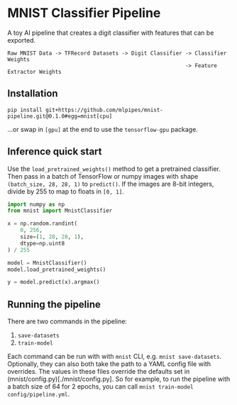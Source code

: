 # MNIST Classifier Pipeline
A toy AI pipeline that creates a digit classifier with features that can be exported.

```
Raw MNIST Data -> TFRecord Datasets -> Digit Classifier -> Classifier Weights
                                                        -> Feature Extractor Weights
```

## Installation

``` shell
pip install git+https://github.com/mlpipes/mnist-pipeline.git@0.1.0#egg=mnist[cpu]  
```
...or swap in `[gpu]` at the end to use the `tensorflow-gpu` package.

## Inference quick start

Use the `load_pretrained_weights()` method to get a pretrained classifier. Then pass in a batch of TensorFlow or numpy images with shape `(batch_size, 28, 28, 1)` to `predict()`. If the images are 8-bit integers, divide by 255 to map to floats in `[0, 1]`.

``` python
import numpy as np
from mnist import MnistClassifier

x = np.random.randint(
    0, 256,
    size=(1, 28, 28, 1),
    dtype=np.uint8
) / 255

model = MnistClassifier()
model.load_pretrained_weights()

y = model.predict(x).argmax()
```

## Running the pipeline

There are two commands in the pipeline:

1. `save-datasets`
2. `train-model`

Each command can be run with with `mnist` CLI, e.g. `mnist save-datasets`. Optionally, they can also both take the path to a YAML config file with overrides. The values in these files override the defaults set in (mnist/config.py)[./mnist/config.py]. So for example, to run the pipeline with a batch size of 64 for 2 epochs, you can call `mnist train-model config/pipeline.yml`.
